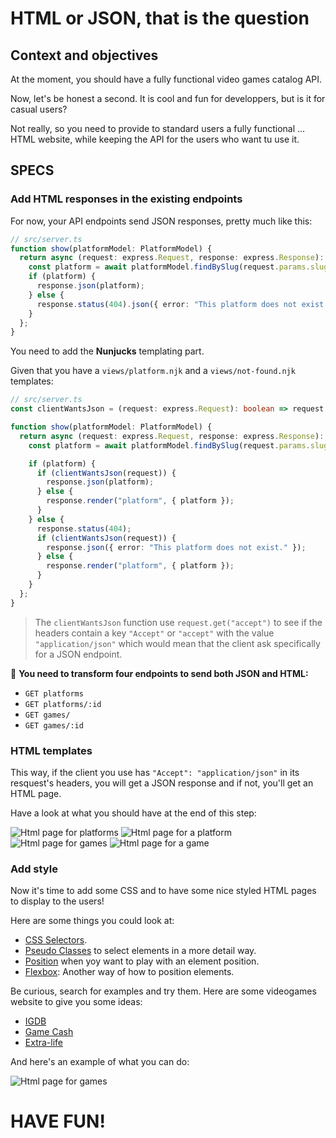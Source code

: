# HTML or JSON, that is the question

## Context and objectives

At the moment, you should have a fully functional video games catalog API.

Now, let's be honest a second. It is cool and fun for developpers, but is it for casual users?

Not really, so you need to provide to standard users a fully functional ... HTML website, while keeping the API for the users who want tu use it.

## SPECS

### Add HTML responses in the existing endpoints

For now, your API endpoints send JSON responses, pretty much like this:

```typescript
// src/server.ts
function show(platformModel: PlatformModel) {
  return async (request: express.Request, response: express.Response): Promise<void> => {
    const platform = await platformModel.findBySlug(request.params.slug);
    if (platform) {
      response.json(platform);
    } else {
      response.status(404).json({ error: "This platform does not exist." });
    }
  };
}
```

You need to add the **Nunjucks** templating part.

Given that you have a `views/platform.njk` and a `views/not-found.njk` templates:

```typescript
// src/server.ts
const clientWantsJson = (request: express.Request): boolean => request.get("accept") === "application/json";

function show(platformModel: PlatformModel) {
  return async (request: express.Request, response: express.Response): Promise<void> => {
    const platform = await platformModel.findBySlug(request.params.slug);

    if (platform) {
      if (clientWantsJson(request)) {
        response.json(platform);
      } else {
        response.render("platform", { platform });
      }
    } else {
      response.status(404);
      if (clientWantsJson(request)) {
        response.json({ error: "This platform does not exist." });
      } else {
        response.render("platform", { platform });
      }
    }
  };
}
```
> The `clientWantsJson` function use `request.get("accept")` to see if the headers contain a key `"Accept"` or `"accept"` with the value `"application/json"` which would mean that the client ask specifically for a JSON endpoint.

🔎 **You need to transform four endpoints to send both JSON and HTML:**
- `GET platforms`
- `GET platforms/:id`
- `GET games/`
- `GET games/:id`

### HTML templates

This way, if the client you use has `"Accept": "application/json"` in its resquest's headers, you will get a JSON response and if not, you'll get an HTML page.

Have a look at what you should have at the end of this step:

![Html page for platforms](./assets/images/platforms-html.png)
![Html page for a platform](./assets/images/platform-html.png)
![Html page for games](./assets/images/games-html.png)
![Html page for a game](./assets/images/game-html.png)

### Add style

Now it's time to add some CSS and to have some nice styled HTML pages to display to the users!

Here are some things you could look at:
- [CSS Selectors](https://developer.mozilla.org/en-US/docs/Web/CSS/CSS_Selectors).
- [Pseudo Classes](https://developer.mozilla.org/en-US/docs/Web/CSS/Pseudo-classes) to select elements in a more detail way.
- [Position](https://developer.mozilla.org/en-US/docs/Web/CSS/position) when yoy want to play with an element position.
- [Flexbox](https://developer.mozilla.org/en-US/docs/Web/CSS/CSS_Flexible_Box_Layout/Basic_Concepts_of_Flexbox): Another way of how to position elements.

Be curious, search for examples and try them. Here are some videogames website to give you some ideas:
- [IGDB](https://www.igdb.com/discover)
- [Game Cash](https://www.gamecash.fr/)
- [Extra-life](https://www.extralife.fr/jeux-video)

And here's an example of what you can do:

![Html page for games](./assets/images/games-css.png)

# HAVE FUN!
